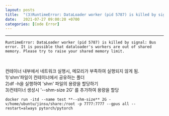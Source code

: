 ```yaml
---
layout: posts
title:  "(3)RuntimeError: DataLoader worker (pid 5787) is killed by signal: Bus error. It is possible that dataloader's workers are out of shared memory. Please try to raise your shared memory limit."
date:   2021-07-27 09:00:20 +0700
categories: [Code Error]
---
```

<link rel = "stylesheet" href ="/static/css/bootstrap.min.css">

--------------------------

~~~
RuntimeError: DataLoader worker (pid 5787) is killed by signal: Bus error. It is possible that dataloader's workers are out of shared memory. Please try to raise your shared memory limit.
~~~
<br/>

컨테이너 내부에서 네트워크 실행시, 메모리가 부족하여 실행되지 않게 됨.
<br/>
1)'shm'파일이 컨테이너에서 공유하는 폴더<br/>
2)df -h을 실행하여 'shm' 파일의 용량을 할당하기<br/>
3)컨테이너 생성시 '--shm-size 2G' 를 추가하여 용량을 할당<br/>
~~~
docker run -itd --name test **--shm-size** 2G -v/home/ubuntu/jinsu/share:/root -p 7777:7777 --gpus all --restart=always pytorch/pytorch
~~~
